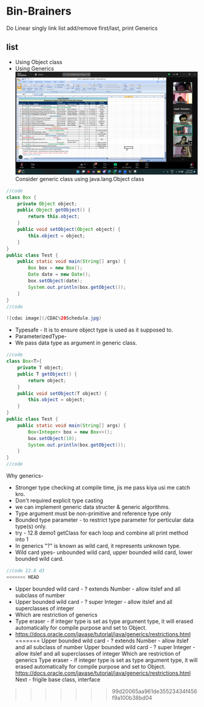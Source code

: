 # Bin-Brainers
Do Linear singly link list add/remove first/last, print
Generics 
## list
* Using Object class
* Using Generics
![cdac image](/CDAC%20Schedule.jpg)
Consider generic class using java.lang.Object class
```java
//code
class Box {
	private Object object;
	public Object getObject() {
		return this.object;
	}
	public void setObject(Object object) {
		this.object = object;
	}
}
public class Test {
	public static void main(String[] args) {
		Box box = new Box();
		Date date = new Date();
		box.setObject(date);
		System.out.println(box.getObject());
	}
}
//code
```
```java
![cdac image](/CDAC%20Schedule.jpg)
```
- Typesafe - It is to ensure object type is used as it supposed to.
- ParameterizedType-
- We pass data type as argument in generic class.
```java
//code
class Box<T>{
	private T object;
	public T getObject() {
		return object;
	}
	public void setObject(T object) {
		this.object = object;
	}
}
public class Test {
	public static void main(String[] args) {
		Box<Integer> box = new Box<>();
		box.setObject(10);
		System.out.println(box.getObject());
	}
}
//code
```
Why generics-
- Stronger type checking at compile time, jis me pass kiya usi me catch kro.
- Don't required explicit type casting
- we can implement generic data structer & generic algorithms.
- Type argument must be non-primitive and reference type only
- Bounded type parameter - to restrict type parameter for perticular data type(s) only.
- try - 12.8 demo1 getClass for each loop and combine all print method into 1
- In generics "?" is known as wild card, it represents unknown type.
- Wild card ypes- unbounded wild card, upper bounded wild card, lower bounded wild card.
```java
//code 12.8 d3
<<<<<<< HEAD
```
- Upper bounded wild card - ? extends Number - allow itslef and all subclass of number
- Upper bounded wild card - ? super Integer - allow itslef and all superclasses of integer
- Which are restriction of generics
- Type eraser - if integer type is set as type argument type, it will erased automatically for compile purpose and set to Object.
- https://docs.oracle.com/javase/tutorial/java/generics/restrictions.html
=======
Upper bounded wild card - ? extends Number - allow itslef and all subclass of number
Upper bounded wild card - ? super Integer - allow itslef and all superclasses of integer
Which are restriction of generics
Type eraser - if integer type is set as type argument type, it will erased automatically for compile purpose and set to Object.
https://docs.oracle.com/javase/tutorial/java/generics/restrictions.html
Next - 
frigile base class, interface
>>>>>>> 99d20065aa961de35523434f456f9a100b38bd04